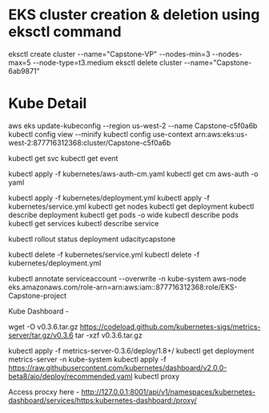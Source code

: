 # EKS cluster creation & deletion using eksctl command
eksctl create cluster --name="Capstone-VP" --nodes-min=3 --nodes-max=5 --node-type=t3.medium
eksctl delete cluster --name="Capstone-6ab9871"

# Kube Detail
aws eks update-kubeconfig --region us-west-2 --name Capstone-c5f0a6b
kubectl config view --minify
kubectl config use-context arn:aws:eks:us-west-2:877716312368:cluster/Capstone-c5f0a6b

kubectl get svc
kubectl get event 

kubectl apply -f kubernetes/aws-auth-cm.yaml
kubectl get cm aws-auth -o yaml

kubectl apply -f kubernetes/deployment.yml
kubectl apply -f kubernetes/service.yml
kubectl get nodes
kubectl get deployment
kubectl describe deployment
kubectl get pods -o wide
kubectl describe pods
kubectl get services
kubectl describe service

kubectl rollout status deployment udacitycapstone

kubectl delete -f kubernetes/service.yml
kubectl delete -f kubernetes/deployment.yml

kubectl annotate serviceaccount --overwrite -n kube-system aws-node eks.amazonaws.com/role-arn=arn:aws:iam::877716312368:role/EKS-Capstone-project


Kube Dashboard - 

wget -O v0.3.6.tar.gz https://codeload.github.com/kubernetes-sigs/metrics-server/tar.gz/v0.3.6 
tar -xzf v0.3.6.tar.gz

kubectl apply -f metrics-server-0.3.6/deploy/1.8+/
kubectl get deployment metrics-server -n kube-system
kubectl apply -f https://raw.githubusercontent.com/kubernetes/dashboard/v2.0.0-beta8/aio/deploy/recommended.yaml
kubectl proxy

Access procxy here - 
http://127.0.0.1:8001/api/v1/namespaces/kubernetes-dashboard/services/https:kubernetes-dashboard:/proxy/